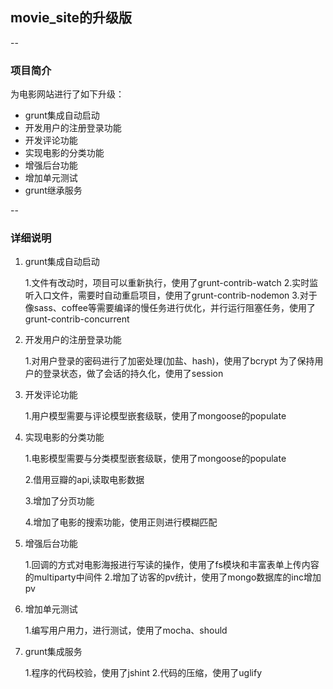 ## movie_site的升级版
--
### 项目简介
为电影网站进行了如下升级：

 - grunt集成自动启动
 - 开发用户的注册登录功能
 - 开发评论功能
 - 实现电影的分类功能
 - 增强后台功能
 - 增加单元测试
 - grunt继承服务

--
### 详细说明

 1. grunt集成自动启动

    1.文件有改动时，项目可以重新执行，使用了grunt-contrib-watch
    2.实时监听入口文件，需要时自动重启项目，使用了grunt-contrib-nodemon
    3.对于像sass、coffee等需要编译的慢任务进行优化，并行运行阻塞任务，使用了grunt-contrib-concurrent

 2. 开发用户的注册登录功能

    1.对用户登录的密码进行了加密处理(加盐、hash)，使用了bcrypt 为了保持用户的登录状态，做了会话的持久化，使用了session
    
 3. 开发评论功能

    1.用户模型需要与评论模型嵌套级联，使用了mongoose的populate

 4. 实现电影的分类功能

    1.电影模型需要与分类模型嵌套级联，使用了mongoose的populate

    2.借用豆瓣的api,读取电影数据

    3.增加了分页功能
    
    4.增加了电影的搜索功能，使用正则进行模糊匹配

 5. 增强后台功能

    1.回调的方式对电影海报进行写读的操作，使用了fs模块和丰富表单上传内容的multiparty中间件
    2.增加了访客的pv统计，使用了mongo数据库的inc增加pv

 6. 增加单元测试

    1.编写用户用力，进行测试，使用了mocha、should

 7. grunt集成服务

    1.程序的代码校验，使用了jshint
    2.代码的压缩，使用了uglify